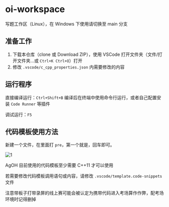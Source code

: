 # oi-workspace

写题工作区（Linux），在 Windows 下使用请切换至 main 分支

## 准备工作

1. 下载本仓库（clone 或 Download ZIP），使用 VSCode 打开文件夹（文件/打开文件夹...或 `Ctrl+K Ctrl+O`）打开
2. 修改 `.vscode/c_cpp_properties.json` 内需要修改的内容

## 运行程序

直接编译运行：`Ctrl+Shift+B` 编译后在终端中使用命令行运行，或者自己配置安装 `Code Runner` 等插件

调试运行：`F5`

## 代码模板使用方法

新建一个文件，在里面打 `pre`，第一个就是，回车即可。

![1](https://user-images.githubusercontent.com/50107074/163986760-ccd6cdfa-a584-4964-a40a-94dff1740203.gif)

AgOH 目前使用的代码模板至少需要 C++11 才可以使用

若需要修改代码模板调用语句或内容，请修改 `.vscode/template.code-snippets` 文件

注意带板子打带录屏的线上赛可能会被认定为携带代码进入考场算作作弊，配考场环境时记得删掉
